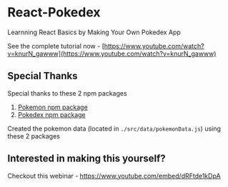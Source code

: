 # React-Pokedex

Learnning React Basics by Making Your Own Pokedex App 

See the complete tutorial now - [https://www.youtube.com/watch?v=knurN_gawww](https://www.youtube.com/watch?v=knurN_gawww)

## Special Thanks

Special thanks to these 2 npm packages

1. [Pokemon npm package](https://www.npmjs.com/package/pokemon)
2. [Pokedex npm package](https://www.npmjs.com/package/pokedex)

Created the pokemon data (located in `./src/data/pokemonData.js`) using these 2 packages

## Interested in making this yourself?

Checkout this webinar - https://www.youtube.com/embed/dRFtde1kDpA

